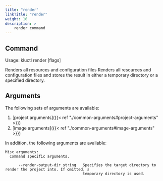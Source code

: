 ```yaml
---
title: "render"
linkTitle: "render"
weight: 10
description: >
    render command
---
```


## Command
<!-- BEGIN SECTION "render" "Usage" false -->
Usage: kluctl render [flags]

Renders all resources and configuration files
Renders all resources and configuration files and stores the result in either
a temporary directory or a specified directory.

<!-- END SECTION -->

## Arguments
The following sets of arguments are available:
1. [project arguments]({{< ref "./common-arguments#project-arguments" >}})
1. [image arguments]({{< ref "./common-arguments#image-arguments" >}})

In addition, the following arguments are available:
<!-- BEGIN SECTION "render" "Misc arguments" true -->
```
Misc arguments:
  Command specific arguments.

      --render-output-dir string   Specifies the target directory to render the project into. If omitted, a
                                   temporary directory is used.

```
<!-- END SECTION -->